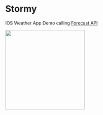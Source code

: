 # Stormy
IOS Weather App Demo calling [Forecast API](https://developer.forecast.io/)

<img src="https://github.com/strengthandwill/stormy/blob/master/Stormy/screenshot1.png" width="250" />
